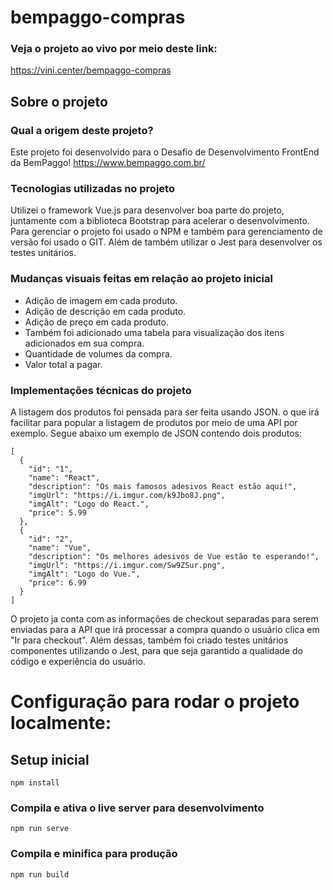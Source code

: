 # bempaggo-compras


### Veja o projeto ao vivo por meio deste link:
https://vini.center/bempaggo-compras

## Sobre o projeto

### Qual a origem deste projeto?

Este projeto foi desenvolvido para o Desafio de Desenvolvimento FrontEnd da BemPaggo! https://www.bempaggo.com.br/

### Tecnologias utilizadas no projeto

Utilizei o framework Vue.js para desenvolver boa parte do projeto, juntamente com a biblioteca Bootstrap para acelerar o desenvolvimento.
Para gerenciar o projeto foi usado o NPM e também para gerenciamento de versão foi usado o GIT.
Além de também utilizar o Jest para desenvolver os testes unitários.

### Mudanças visuais feitas em relação ao projeto inicial

* Adição de imagem em cada produto.
* Adição de descrição em cada produto.
* Adição de preço em cada produto.
* Também foi adicionado uma tabela para visualização dos itens adicionados em sua compra.
* Quantidade de volumes da compra.
* Valor total a pagar.

### Implementações técnicas do projeto

A listagem dos produtos foi pensada para ser feita usando JSON. o que irá facilitar para popular a listagem de produtos por meio de uma API por exemplo.
Segue abaixo um exemplo de JSON contendo dois produtos:

```
[
  {
    "id": "1",
    "name": "React",
    "description": "Os mais famosos adesivos React estão aqui!",
    "imgUrl": "https://i.imgur.com/k9Jbo8J.png",
    "imgAlt": "Logo do React.",
    "price": 5.99
  },
  {
    "id": "2",
    "name": "Vue",
    "description": "Os melhores adesivos de Vue estão te esperando!",
    "imgUrl": "https://i.imgur.com/Sw9ZSur.png",
    "imgAlt": "Logo do Vue.",
    "price": 6.99
  }
]
```

O projeto ja conta com as informações de checkout separadas para serem enviadas para a API que irá processar a compra quando o usuário clica em "Ir para checkout".
Além dessas, também foi criado testes unitários componentes utilizando o Jest, para que seja garantido a qualidade do código e experiência do usuário.

# Configuração para rodar o projeto localmente:

## Setup inicial
```
npm install
```

### Compila e ativa o live server para desenvolvimento
```
npm run serve
```

### Compila e minifica para produção
```
npm run build
```